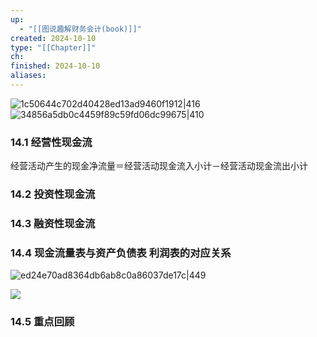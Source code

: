 ```yaml
---
up:
  - "[[图说趣解财务会计(book)]]"
created: 2024-10-10
type: "[[Chapter]]"
ch: 
finished: 2024-10-10
aliases:
---
```

![1c50644c702d40428ed13ad9460f1912|416](https://s1.vika.cn/space/2024/10/10/1c50644c702d40428ed13ad9460f1912)
![34856a5db0c4459f89c59fd06dc99675|410](https://s1.vika.cn/space/2024/10/10/34856a5db0c4459f89c59fd06dc99675)


### 14.1 经营性现金流

经营活动产生的现金净流量＝经营活动现金流入小计－经营活动现金流出小计




### 14.2 投资性现金流



### 14.3 融资性现金流



### 14.4 现金流量表与资产负债表 利润表的对应关系

![ed24e70ad8364db6ab8c0a86037de17c|449](https://s1.vika.cn/space/2024/10/10/ed24e70ad8364db6ab8c0a86037de17c)


![](https://s1.vika.cn/space/2024/10/10/8dab80307cd84e0bbdfdb92092bd2af6)

### 14.5 重点回顾

